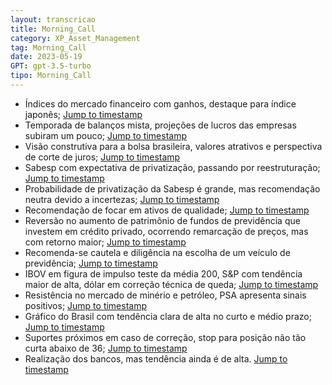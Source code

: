 ```yaml
---
layout: transcricao
title: Morning_Call
category: XP_Asset_Management
tag: Morning_Call
date: 2023-05-19
GPT: gpt-3.5-turbo
tipo: Morning_Call
---
```



<script src="https://www.youtube.com/iframe_api"></script>
<script>
let player;

function onYouTubeIframeAPIReady() {
    player = new YT.Player('youtubeVideo', {
        height: '390',
        width: '640',
        videoId: '7odYF3T5HU8',
    });
}

function jumpToTimestamp(secs) {
    let timestamp = secs; // Set the desired timestamp in seconds
    player.seekTo(timestamp);
}
</script>
- Índices do mercado financeiro com ganhos, destaque para índice japonês;
<a href="#" onclick="jumpToTimestamp(144)">Jump to timestamp</a>
- Temporada de balanços mista, projeções de lucros das empresas subiram um pouco;
<a href="#" onclick="jumpToTimestamp(200)">Jump to timestamp</a>
- Visão construtiva para a bolsa brasileira, valores atrativos e perspectiva de corte de juros;
<a href="#" onclick="jumpToTimestamp(427)">Jump to timestamp</a>
- Sabesp com expectativa de privatização, passando por reestruturação;
<a href="#" onclick="jumpToTimestamp(476)">Jump to timestamp</a>
- Probabilidade de privatização da Sabesp é grande, mas recomendação neutra devido a incertezas;
<a href="#" onclick="jumpToTimestamp(476)">Jump to timestamp</a>
- Recomendação de focar em ativos de qualidade;
<a href="#" onclick="jumpToTimestamp(476)">Jump to timestamp</a>
- Reversão no aumento de patrimônio de fundos de previdência que investem em crédito privado, ocorrendo remarcação de preços, mas com retorno maior;
<a href="#" onclick="jumpToTimestamp(932)">Jump to timestamp</a>
- Recomenda-se cautela e diligência na escolha de um veículo de previdência;
<a href="#" onclick="jumpToTimestamp(1106)">Jump to timestamp</a>
- IBOV em figura de impulso teste da média 200, S&P com tendência maior de alta, dólar em correção técnica de queda;
<a href="#" onclick="jumpToTimestamp(1286)">Jump to timestamp</a>
- Resistência no mercado de minério e petróleo, PSA apresenta sinais positivos;
<a href="#" onclick="jumpToTimestamp(1461)">Jump to timestamp</a>
- Gráfico do Brasil com tendência clara de alta no curto e médio prazo;
<a href="#" onclick="jumpToTimestamp(1518)">Jump to timestamp</a>
- Suportes próximos em caso de correção, stop para posição não tão curta abaixo de 36;
<a href="#" onclick="jumpToTimestamp(1518)">Jump to timestamp</a>
- Realização dos bancos, mas tendência ainda é de alta.
<a href="#" onclick="jumpToTimestamp(314)">Jump to timestamp</a>
<div id="youtubeVideo"></div>